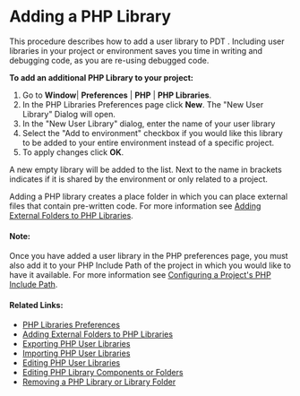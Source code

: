 # Adding a PHP Library

<!--context:adding_a_php_library-->

This procedure describes how to add a user library to PDT . Including user  libraries in your project or environment saves you time in writing and debugging code, as you are re-using debugged code.

<!--ref-start-->

**To add an additional PHP Library to your project:**

 1. Go to **Window**| **Preferences** | **PHP** | **PHP Libraries**.
 2. In the PHP Libraries Preferences page click **New**.  The "New User Library" Dialog will open.
 3. In the "New User Library" dialog, enter the name of your user library
 4. Select the "Add to environment" checkbox if you would like this library to be added to your entire environment instead of a specific project.
 5. To apply changes click **OK**.
 
A new empty library will be added to the list. Next to the name in brackets indicates if it is shared by the environment or only related to a project.

Adding a PHP library creates a place folder in which you can place external files that contain pre-written code. For more information see [Adding External Folders to PHP Libraries](016-adding_external_folders_to_php_libraries.md).

<!--ref-end-->

<!--note-start-->

#### Note:

Once you have added a user library in the PHP preferences page, you must also add it to your PHP Include Path of the project in which you would like to have it available. For more information see [Configuring a Project's PHP Include Path](../../024-tasks/168-adding_elements_to_a_project_s_include_path.md).

<!--note-end-->

<!--links-start-->

#### Related Links:

 * [PHP Libraries Preferences](000-index.md)
 * [Adding External Folders to PHP Libraries](016-adding_external_folders_to_php_libraries.md)
 * [Exporting PHP User Libraries](032-exporting_php_user_libraries.md)
 * [Importing PHP User Libraries](024-importing_php_user_libraries.md)
 * [Editing PHP User Libraries](048-editing_php_user_libraries.md)
 * [Editing PHP Library Components or Folders](040-editing_php_library_components_or_folders.md)
 * [Removing a PHP Library or Library Folder](056-removing_a_php_library_or_library_folder.md)

<!--links-end-->
